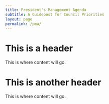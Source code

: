 ```yaml
---
title: President's Management Agenda
subtitle: A Guidepost for Council Priorities
layout: page
permalink: /pma/
---
```


# This is a header

This is where content will go.

# This is another header

This is where content will go.
